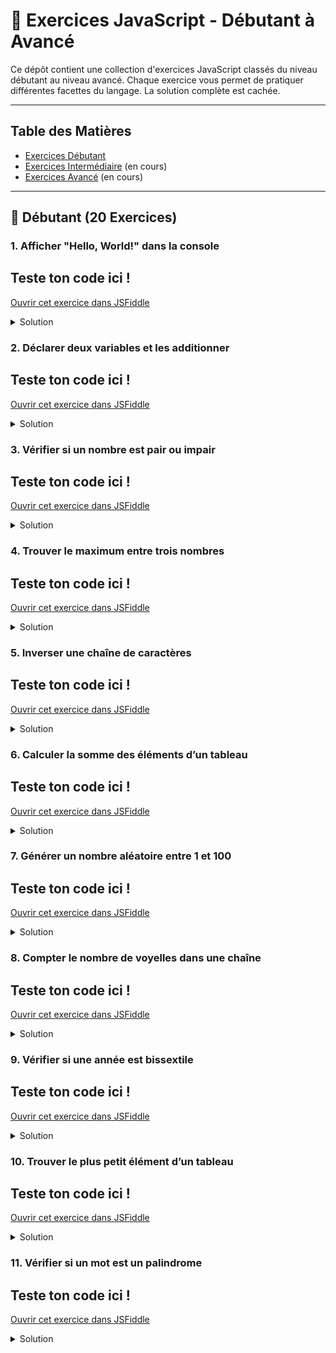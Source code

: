 # 🚀 Exercices JavaScript - Débutant à Avancé

Ce dépôt contient une collection d'exercices JavaScript classés du niveau débutant au niveau avancé. Chaque exercice vous permet de pratiquer différentes facettes du langage. La solution complète est cachée.

---

## Table des Matières

- [Exercices Débutant](#exercices-débutant)
- [Exercices Intermédiaire](#exercices-intermédiaire) (en cours)
- [Exercices Avancé](#exercices-avancé) (en cours)

---

## 🔹 Débutant (20 Exercices)

### 1. Afficher "Hello, World!" dans la console
## Teste ton code ici !
[Ouvrir cet exercice dans JSFiddle](https://jsfiddle.net/)

<details>
  <summary>Solution</summary>

  ```javascript
  console.log("Hello, World!");
  ```
</details>

### 2. Déclarer deux variables et les additionner
## Teste ton code ici !
[Ouvrir cet exercice dans JSFiddle](https://jsfiddle.net/)

<details>
  <summary>Solution</summary>

  ```javascript
  let a = 5, b = 10;
  console.log(a + b);
  ```
</details>

### 3. Vérifier si un nombre est pair ou impair
## Teste ton code ici !
[Ouvrir cet exercice dans JSFiddle](https://jsfiddle.net/)

<details>
  <summary>Solution</summary>

  ```javascript
  function pairOuImpair(n) {
      return n % 2 === 0 ? "Pair" : "Impair";
  }
  console.log(pairOuImpair(7));
  ```
</details>

### 4. Trouver le maximum entre trois nombres
## Teste ton code ici !
[Ouvrir cet exercice dans JSFiddle](https://jsfiddle.net/)

<details>
  <summary>Solution</summary>

  ```javascript
  function maxTrois(a, b, c) {
      return Math.max(a, b, c);
  }
  console.log(maxTrois(3, 7, 9));
  ```
</details>

### 5. Inverser une chaîne de caractères
## Teste ton code ici !
[Ouvrir cet exercice dans JSFiddle](https://jsfiddle.net/)

<details>
  <summary>Solution</summary>

  ```javascript
  function inverser(chaine) {
      return chaine.split('').reverse().join('');
  }
  console.log(inverser("JavaScript"));
  ```
</details>

### 6. Calculer la somme des éléments d’un tableau
## Teste ton code ici !
[Ouvrir cet exercice dans JSFiddle](https://jsfiddle.net/)

<details>
  <summary>Solution</summary>

  ```javascript
  function sommeTableau(tab) {
      return tab.reduce((acc, val) => acc + val, 0);
  }
  console.log(sommeTableau([1, 2, 3, 4, 5]));
  ```
</details>

### 7. Générer un nombre aléatoire entre 1 et 100
## Teste ton code ici !
[Ouvrir cet exercice dans JSFiddle](https://jsfiddle.net/)

<details>
  <summary>Solution</summary>

  ```javascript
  function nombreAleatoire() {
      return Math.floor(Math.random() * 100) + 1;
  }
  console.log(nombreAleatoire());
  ```
</details>

### 8. Compter le nombre de voyelles dans une chaîne
## Teste ton code ici !
[Ouvrir cet exercice dans JSFiddle](https://jsfiddle.net/)

<details>
  <summary>Solution</summary>

  ```javascript
  function compterVoyelles(chaine) {
      return (chaine.match(/[aeiouy]/gi) || []).length;
  }
  console.log(compterVoyelles("Programmation"));
  ```
</details>

### 9. Vérifier si une année est bissextile
## Teste ton code ici !
[Ouvrir cet exercice dans JSFiddle](https://jsfiddle.net/)

<details>
  <summary>Solution</summary>

  ```javascript
  function estBissextile(annee) {
      return (annee % 4 === 0 && annee % 100 !== 0) || (annee % 400 === 0);
  }
  console.log(estBissextile(2024));
  ```
</details>

### 10. Trouver le plus petit élément d’un tableau
## Teste ton code ici !
[Ouvrir cet exercice dans JSFiddle](https://jsfiddle.net/)

<details>
  <summary>Solution</summary>

  ```javascript
  function minTableau(tab) {
      return Math.min(...tab);
  }
  console.log(minTableau([3, 7, 2, 9, 5]));
  ```
</details>

### 11. Vérifier si un mot est un palindrome

## Teste ton code ici !
[Ouvrir cet exercice dans JSFiddle](https://jsfiddle.net/)

<details>
  <summary>Solution</summary>

  ```javascript
  function estPalindrome(mot) {
      let nettoye = mot.toLowerCase().replace(/[^a-z0-9]/g, '');
      return nettoye === nettoye.split('').reverse().join('');
  }
  console.log(estPalindrome("radar"));
  ```
</details>

